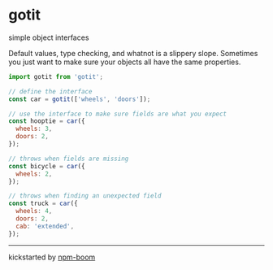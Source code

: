 # gotit

simple object interfaces

Default values, type checking, and whatnot is a slippery slope.  Sometimes you just want to make sure your objects all have the same properties.

```js
import gotit from 'gotit';

// define the interface
const car = gotit(['wheels', 'doors']);

// use the interface to make sure fields are what you expect
const hooptie = car({
  wheels: 3,
  doors: 2,
});

// throws when fields are missing
const bicycle = car({
  wheels: 2,
});

// throws when finding an unexpected field
const truck = car({
  wheels: 4,
  doors: 2,
  cab: 'extended',  
});
```





---
kickstarted by [npm-boom][npm-boom]

[npm-boom]: https://github.com/reergymerej/npm-boom
